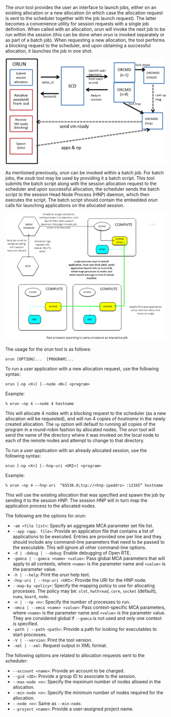 The _orun_ tool provides the user an interface to launch jobs, either on an existing allocation or a new allocation (in which case the allocation request is sent to the scheduler together with the job launch request).  The latter becomes a convenience utility for session requests with a single job definition.  When called with an allocation, _orun_ will invoke the next job to be run within the session (this can be done when _orun_ is invoked separately or as part of a batch job).  When requesting a new allocation, the tool performs a blocking request to the scheduler, and upon obtaining a successful allocation, it launches the job in one shot.

![](3-ORCM-User-Guide/3.1-ORCM-Tools/Interactive-Job-Launch-Method-1.png)

As mentioned previously, _orun_ can be invoked within a batch job.  For batch jobs, the _osub_ tool may be used by providing it a batch script.  This tool submits the batch script along with the session allocation request to the scheduler and upon successful allocation, the scheduler sends the batch script to the session Head Node Process (HNP) daemon, which then executes the script.  The batch script should contain the embedded _orun_ calls for launching applications on the allocated session.

![](3-ORCM-User-Guide/3.1-ORCM-Tools/Job-Script-Launch-Method.png)

The usage for the _orun_ tool is as follows:
```
orun [OPTION]...  [PROGRAM]...
```

To run a user application with a new allocation request, use the following syntax:
```
orun [-np <X>] [--node <N>] <program>
```

Example:
```
% orun –np 4 –-node 4 hostname
```

This will allocate 4 nodes with a blocking request to the scheduler (as a new allocation will be requested), and will run 4 copies of _hostname_ in the newly created allocation. The `np` option will default to running all copies of the program in a round-robin fashion by allocated nodes. The _orun_ tool will send the name of the directory where it was invoked on the local node to each of the remote nodes and attempt to change to that directory.

To run a user application with an already allocated session, use the following syntax:
```
orun [-np <X>] [--hnp-uri <URI>] <program>
```

Example:
```
% orun –np 4 –-hnp-uri  “65536.0;tcp://<hnp-ipaddrs> :12345” hostname
```

This will use the existing allocation that was specified and spawn the job by sending it to the session HNP.  The session HNP will in turn map the application process to the allocated nodes.

The following are the options for _orun_:

* `-am <file list>`: Specify an aggregate MCA parameter set file list.
* `--app <app. file>`: Provide an application file that contains a list of applications to be executed.  Entries are provided one per line and they should include any command-line parameters that need to be passed to the executable.  This will ignore all other command-line options.
* `-d | -debug | --debug`: Enable debugging of Open RTE.
* `-gomca | --gomca <name> <value>`: Pass global MCA parameters that will apply to all contexts, where `<name>` is the parameter name and `<value>` is the parameter value.
* `-h | --help`: Print the _orun_ help text.
* `-hnp-uri | --hnp-uri <URI>`: Provide the URI for the HNP node.
* `--map-by <policy>`: Specify the mapping policy to use for allocating processes.  The policy may be: `slot`, `hwthread`, `core`, `socket` (default), `numa`, `board`, `node`.
* `-n | --np <n>`: Specify the number of processes to run.
* `-omca | --omca <name> <value>`: Pass context-specific MCA parameters, where `<name>` is the parameter name and `<value>` is the parameter value.  They are considered global if `--gomca` is not used and only one context is specified.
* `-path | --path <path>`: Provide a path for looking for executables to start processes.
* `-V | --version`: Print the tool version.
* `-xml | --xml`: Request output in XML format.

The following options are related to allocation requests sent to the scheduler:

* `--account <name>`: Provide an account to be charged.
* `--gid <ID>`: Provide a group ID to associate to the session.
* `--max-node <n>`: Specify the maximum number of nodes allowed in the allocation.
* `--min-node <n>`: Specify the minimum number of nodes required for the allocation.
* `--node <n>`: Same as `--min-node`.
* `--project <name>`: Provide a user-assigned project name.